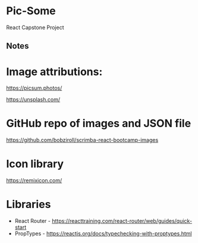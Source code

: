 # Pic-Some

React Capstone Project

## Notes

# Image attributions:
https://picsum.photos/

https://unsplash.com/

# GitHub repo of images and JSON file
https://github.com/bobziroll/scrimba-react-bootcamp-images

# Icon library
https://remixicon.com/

# Libraries
* React Router - https://reacttraining.com/react-router/web/guides/quick-start
* PropTypes - https://reactjs.org/docs/typechecking-with-proptypes.html
